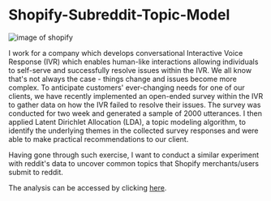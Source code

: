 # Shopify-Subreddit-Topic-Model
![image of shopify](https://treestonemedia.com/wp-content/uploads/2017/01/shopify-banner.png)

I work for a company which develops conversational Interactive Voice Response (IVR) which enables human-like interactions allowing individuals to self-serve and successfully resolve issues within the IVR. We all know that's not always the case - things change and issues become more complex.
To anticipate customers' ever-changing needs for one of our clients, we have recently implemented an open-ended survey within the IVR to gather data on how the IVR failed to resolve their issues. The survey was conducted for two week and generated a sample of 2000 utterances. I then applied Latent Dirichlet Allocation (LDA), a topic modeling algorithm, to identify the underlying themes in the collected survey responses and were able to make practical recommendations to our client.

Having gone through such exercise, I want to conduct a similar experiment with reddit's data to uncover common topics that Shopify merchants/users submit to reddit.

The analysis can be accessed by clicking [here](https://nbviewer.jupyter.org/github/ckenlam/Shopify-Subreddit-Topic-Model/blob/master/Topic%20Modeling%20-%20Shopify%20subreddit.ipynb).
